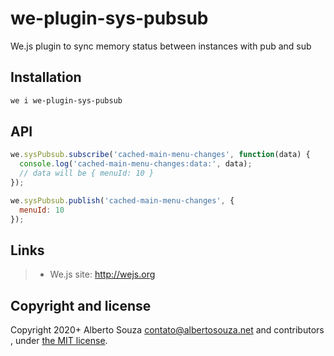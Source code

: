 # we-plugin-sys-pubsub

We.js plugin to sync memory status between instances with pub and sub

## Installation

```sh
we i we-plugin-sys-pubsub
```

## API

```js
we.sysPubsub.subscribe('cached-main-menu-changes', function(data) {
  console.log('cached-main-menu-changes:data:', data);
  // data will be { menuId: 10 }
});

we.sysPubsub.publish('cached-main-menu-changes', {
  menuId: 10
});
```

## Links

> * We.js site: http://wejs.org

## Copyright and license

Copyright 2020+ Alberto Souza <contato@albertosouza.net> and contributors , under [the MIT license](https://github.com/wejs/we-core/blob/master/LICENSE.md).

